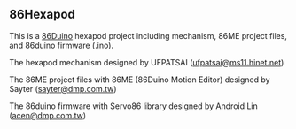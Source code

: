 86Hexapod
-----------

This is a [86Duino](http://www.86duino.com) hexapod project including mechanism, 86ME project files,
 and 86duino firmware (.ino).

The hexapod mechanism designed by UFPATSAI (ufpatsai@ms11.hinet.net)

The 86ME project files with 86ME (86Duino Motion Editor) designed by Sayter (sayter@dmp.com.tw)

The 86duino firmware with Servo86 library designed by Android Lin (acen@dmp.com.tw)
